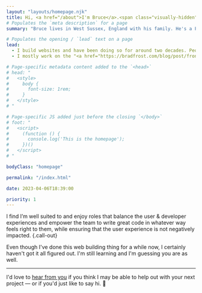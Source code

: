 ```yaml
---
layout: "layouts/homepage.njk"
title: Hi, <a href="/about">I'm Bruce</a>.<span class="visually-hidden"> A Frontend Developer / UI Engineer living in West Sussex, England.</span>
# Populates the `meta description` for a page
summary: "Bruce lives in West Sussex, England with his family. He's a Frontend Developer / UI Engineer with nearly 2 decades of experience trying his best to help people build websites that stand the test of time."

# Populates the opening / `lead` text on a page
lead:
  - I build websites and have been doing so for around two decades. People who do what I do are often referred to as <a href="https://bradfrost.com/blog/post/frontend-design/">Frontend Designers</a>, UI Developers, UI Engineers or <a href="https://snook.ca/archives/opinion/design-engineering">Design Engineers</a>.
  - I mostly work on the "<a href="https://bradfrost.com/blog/post/front-of-the-front-end-and-back-of-the-front-end-web-development/">front-of-the-front-end</a>". The somewhat <strong><em>fuzzy</em></strong> intersection between design and back-end engineering.

# Page-specific metadata content added to the `<head>`
# head: "
#   <style>
#     body {
#       font-size: 1rem;
#     }
#   </style>
# "

# Page-specific JS added just before the closing `</body>`
# foot: "
#   <script>
#     (function () {
#       console.log('This is the homepage');
#     })()
#   </script>
# "

bodyClass: "homepage"

permalink: "/index.html"

date: 2023-04-06T18:39:00

priority: 1
---
```


I find I’m well suited to and enjoy roles that balance the user & developer experiences and empower the team to write great code in whatever way feels right to them, while ensuring that the user experience is not negatively impacted. {.call-out}

Even though I've done this web building thing for a while now, I certainly haven't got it all figured out. I'm still learning and I'm guessing you are as well.

---

I'd love to [hear from you](/contact) if you think I may be able to help out with your next project &mdash; or if you'd just like to say hi. 👋
